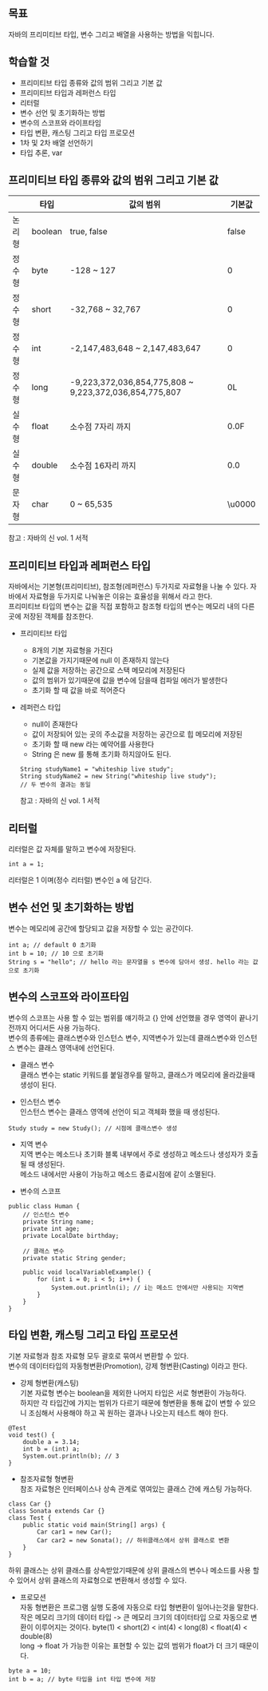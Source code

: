 ## 목표

자바의 프리미티브 타입, 변수 그리고 배열을 사용하는 방법을 익힙니다.

## 학습할 것
- 프리미티브 타입 종류와 값의 범위 그리고 기본 값
- 프리미티브 타입과 레퍼런스 타입
- 리터럴
- 변수 선언 및 초기화하는 방법
- 변수의 스코프와 라이프타임
- 타입 변환, 캐스팅 그리고 타입 프로모션
- 1차 및 2차 배열 선언하기
- 타입 추론, var

## 프리미티브 타입 종류와 값의 범위 그리고 기본 값 
 | |타입|값의 범위|기본값|
 |---|---|---|---|
 |논리형|boolean|true, false|false|
 |정수형 |byte|-128 ~ 127|0|
 |정수형 |short|-32,768 ~ 32,767|0|
 |정수형 |int|-2,147,483,648 ~ 2,147,483,647|0|
 |정수형 |long| -9,223,372,036,854,775,808 ~ 9,223,372,036,854,775,807|0L|
 |실수형 |float|소수점 7자리 까지|0.0F|
 |실수형 |double|소수점 16자리 까지|0.0|
 |문자형 |char|0 ~ 65,535|\u0000|
 참고 : 자바의 신 vol. 1 서적  
 
 ## 프리미티브 타입과 레퍼런스 타입
 자바에서는 기본형(프리미티브), 참조형(레퍼런스) 두가지로 자료형을 나눌 수 있다. 
 자바에서 자료형을 두가지로 나눠놓은 이유는 효율성을 위해서 라고 한다.  
 프리미티브 타입의 변수는 값을 직접 포함하고 참조형 타입의 변수는 메모리 내의 다른 곳에 저장된 객체를 참조한다.
 - 프리미티브 타입  
   - 8개의 기본 자료형을 가진다
   - 기본값을 가지기때문에 null 이 존재하지 않는다
   - 실제 값을 저장하는 공간으로 스택 메모리에 저장된다
   - 값의 범위가 있기때문에 값을 변수에 담을때 컴파일 에러가 발생한다
   - 초기화 할 때 값을 바로 적어준다
   
 - 레퍼런스 타입
   - null이 존재한다
   - 값이 저장되어 있는 곳의 주소값을 저장하는 공간으로 힙 메모리에 저장된
   - 초기화 할 때 new 라는 예약어를 사용한다
   - String 은 new 를 통해 초기화 하지않아도 된다.
   ```
   String studyName1 = "whiteship live study";
   String studyName2 = new String("whiteship live study");
   // 두 변수의 결과는 동일 
   ```
   참고 : 자바의 신 vol. 1 서적
 
 ## 리터럴
 리터럴은 값 자체를 말하고 변수에 저장된다.
```
int a = 1;
```
리터럴은 1 이며(정수 리터럴) 변수인 a 에 담긴다.
 
## 변수 선언 및 초기화하는 방법
변수는 메모리에 공간에 할당되고 값을 저장할 수 있는 공간이다.  
```
int a; // default 0 초기화
int b = 10; // 10 으로 초기화
String s = "hello"; // hello 라는 문자열을 s 변수에 담아서 생성. hello 라는 값으로 초기화
```

## 변수의 스코프와 라이프타임
변수의 스코프는 사용 할 수 있는 범위를 얘기하고 {} 안에 선언했을 경우 영역이 끝나기전까지 어디서든 사용 가능하다.  
변수의 종류에는 클래스변수와 인스턴스 변수, 지역변수가 있는데 클래스변수와 인스턴스 변수는 클래스 영역내에 선언된다.  
- 클래스 변수  
클래스 변수는 static 키워드를 붙일경우를 말하고, 클래스가 메모리에 올라갔을때 생성이 된다.  

- 인스턴스 변수    
인스턴스 변수는 클래스 영역에 선언이 되고 객체화 했을 때 생성된다.  
```
Study study = new Study(); // 시점에 클래스변수 생성
```
- 지역 변수   
지역 변수는 메소드나 초기화 블록 내부에서 주로 생성하고 메소드나 생성자가 호출될 때 생성된다.  
메소드 내에서만 사용이 가능하고 메소드 종료시점에 같이 소멸된다.  

- 변수의 스코프
```
public class Human {
    // 인스턴스 변수
    private String name;
    private int age;
    private LocalDate birthday;

    // 클래스 변수
    private static String gender;

    public void localVariableExample() {
        for (int i = 0; i < 5; i++) {
            System.out.println(i); // i는 메소드 안에서만 사용되는 지역변
        }
    }
}
```  
## 타입 변환, 캐스팅 그리고 타입 프로모션
기본 자료형과 참조 자료형 모두 괄호로 묶여서 변환할 수 있다.  
변수의 데이터타입의 자동형변환(Promotion), 강제 형변환(Casting) 이라고 한다.
- 강제 형변환(캐스팅)  
기본 자료형 변수는 boolean을 제외한 나머지 타입은 서로 형변환이 가능하다.  
하지만 각 타입간에 가지는 범위가 다르기 때문에 형변환을 통해 값이 변할 수 있으니 조심해서 사용해야 하고 꼭 원하는 결과나 나오는지 테스트 해야 한다.  
```
@Test
void test() {
    double a = 3.14;
    int b = (int) a;
    System.out.println(b); // 3
}
```
- 참조자료형 형변환  
참조 자료형은 인터페이스나 상속 관계로 엮여있는 클래스 간에 캐스팅 가능하다.  
```
class Car {}
class Sonata extends Car {}
class Test {
    public static void main(String[] args) {
        Car car1 = new Car();
        Car car2 = new Sonata(); // 하위클래스에서 상위 클래스로 변환
    }
}
```
하위 클래스는 상위 클래스를 상속받았기때문에 상위 클래스의 변수나 메소드를 사용 할 수 있어서 상위 클래스의 자료형으로 변환해서 생성할 수 있다.
- 프로모션  
자동 형변환은 프로그램 실행 도중에 자동으로 타입 형변환이 일어나는것을 말한다.  
작은 메모리 크기의 데이터 타입 -> 큰 메모리 크기의 데이터타입 으로 자동으로 변환이 이루어지는 것이다.
byte(1) < short(2) < int(4) < long(8) < float(4) < double(8)  
long -> float 가 가능한 이유는 표현할 수 있는 값의 범위가 float가 더 크기 때문이다.  
```
byte a = 10;
int b = a; // byte 타입을 int 타입 변수에 저장
```